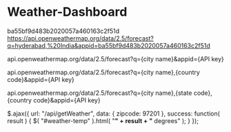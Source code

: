 # Weather-Dashboard
ba55bf9d483b2020057a460163c2f51d
https://api.openweathermap.org/data/2.5/forecast?q=hyderabad,%20India&appid=ba55bf9d483b2020057a460163c2f51d

api.openweathermap.org/data/2.5/forecast?q={city name}&appid={API key}

api.openweathermap.org/data/2.5/forecast?q={city name},{country code}&appid={API key}

api.openweathermap.org/data/2.5/forecast?q={city name},{state code},{country code}&appid={API key}

$.ajax({
  url: "/api/getWeather",
  data: {
    zipcode: 97201
  },
  success: function( result ) {
    $( "#weather-temp" ).html( "<strong>" + result + "</strong> degrees" );
  }
});